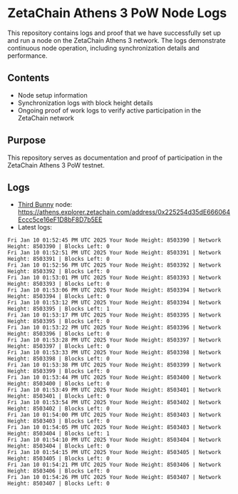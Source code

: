 # ZetaChain Athens 3 PoW Node Logs
This repository contains logs and proof that we have successfully set up and run a node on the ZetaChain Athens 3 network. The logs demonstrate continuous node operation, including synchronization details and performance.

## Contents
- Node setup information
- Synchronization logs with block height details
- Ongoing proof of work logs to verify active participation in the ZetaChain network

## Purpose
This repository serves as documentation and proof of participation in the ZetaChain Athens 3 PoW testnet.

## Logs

- [Third Bunny](https://thirdbunny.xyz/) node: https://athens.explorer.zetachain.com/address/0x225254d35dE666064Eccc5ce16eF1D8bF8D7b5EE
- Latest logs:
```
Fri Jan 10 01:52:45 PM UTC 2025 Your Node Height: 8503390 | Network Height: 8503390 | Blocks Left: 0
Fri Jan 10 01:52:51 PM UTC 2025 Your Node Height: 8503391 | Network Height: 8503391 | Blocks Left: 0
Fri Jan 10 01:52:56 PM UTC 2025 Your Node Height: 8503392 | Network Height: 8503392 | Blocks Left: 0
Fri Jan 10 01:53:01 PM UTC 2025 Your Node Height: 8503393 | Network Height: 8503393 | Blocks Left: 0
Fri Jan 10 01:53:06 PM UTC 2025 Your Node Height: 8503394 | Network Height: 8503394 | Blocks Left: 0
Fri Jan 10 01:53:12 PM UTC 2025 Your Node Height: 8503394 | Network Height: 8503395 | Blocks Left: 1
Fri Jan 10 01:53:17 PM UTC 2025 Your Node Height: 8503395 | Network Height: 8503395 | Blocks Left: 0
Fri Jan 10 01:53:22 PM UTC 2025 Your Node Height: 8503396 | Network Height: 8503396 | Blocks Left: 0
Fri Jan 10 01:53:28 PM UTC 2025 Your Node Height: 8503397 | Network Height: 8503397 | Blocks Left: 0
Fri Jan 10 01:53:33 PM UTC 2025 Your Node Height: 8503398 | Network Height: 8503398 | Blocks Left: 0
Fri Jan 10 01:53:38 PM UTC 2025 Your Node Height: 8503399 | Network Height: 8503399 | Blocks Left: 0
Fri Jan 10 01:53:44 PM UTC 2025 Your Node Height: 8503400 | Network Height: 8503400 | Blocks Left: 0
Fri Jan 10 01:53:49 PM UTC 2025 Your Node Height: 8503401 | Network Height: 8503401 | Blocks Left: 0
Fri Jan 10 01:53:54 PM UTC 2025 Your Node Height: 8503402 | Network Height: 8503402 | Blocks Left: 0
Fri Jan 10 01:54:00 PM UTC 2025 Your Node Height: 8503403 | Network Height: 8503403 | Blocks Left: 0
Fri Jan 10 01:54:05 PM UTC 2025 Your Node Height: 8503403 | Network Height: 8503404 | Blocks Left: 1
Fri Jan 10 01:54:10 PM UTC 2025 Your Node Height: 8503404 | Network Height: 8503404 | Blocks Left: 0
Fri Jan 10 01:54:15 PM UTC 2025 Your Node Height: 8503405 | Network Height: 8503405 | Blocks Left: 0
Fri Jan 10 01:54:21 PM UTC 2025 Your Node Height: 8503406 | Network Height: 8503406 | Blocks Left: 0
Fri Jan 10 01:54:26 PM UTC 2025 Your Node Height: 8503407 | Network Height: 8503407 | Blocks Left: 0
```
